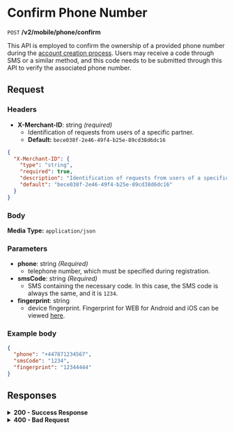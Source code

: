 # Confirm Phone Number

`POST` **/v2/mobile/phone/confirm**

This API is employed to confirm the ownership of a provided phone number during the [account creation process](https://github.com/crypterium-com/api-vault/wiki/Registration-Process). Users may receive a code through SMS or a similar method, and this code needs to be submitted through this API to verify the associated phone number.


## Request

### Headers

- **X-Merchant-ID**: string *(required)*
  - Identification of requests from users of a specific partner.
  - **Default:** `bece038f-2e46-49f4-b25e-89cd38d6dc16`

```json json_schema
{
  "X-Merchant-ID": {
    "type": "string",
    "required": true,
    "description": "Identification of requests from users of a specific partner.",
    "default": "bece038f-2e46-49f4-b25e-89cd38d6dc16"
  }
}
```

### Body

**Media Type:** `application/json`

### Parameters

- **phone**: string *(Required)*
  - telephone number, which must be specified during registration.
- **smsCode**: string *(Required)*
  - SMS containing the necessary code. In this case, the SMS code is always the same, and it is `1234`.
- **fingerprint**: string
  - device fingerprint. Fingerprint for WEB for Android and iOS can be viewed [here](https://github.com/crypterium-com/api-vault/wiki/Digital-signature-verification-and-fingerprint).

### **Example body**
  
```json
{
  "phone": "+447871234567",
  "smsCode": "1234",
  "fingerprint": "12344444"
}
```

## Responses

<details>
<summary><strong>200 - Success Response</strong></summary>
  
The response status code indicates that the request was successfully processed.
  
**Media type:** `application/json`
  
- **access_token**: string
  - An encrypted key, a short-lived token for accessing a resource.

- **token_type**: string
  - Bearer token.

- **refresh_token**: string
  - These are credentials for accessing the API in the absence of a user session.

- **expires_in**: integer
  - Token lifetime in seconds.

- **scope**: string
  - Token action space. We almost always have read and write permissions.

  
**Responses example**
```json
{
  "access_token": "eyJhbGciOiJIUzI1NiIsInR5cCI6IkpXVCJ9.eyJzdWIiOiJmYTdiM2UzNi1jNTQ4LTQ2NjMtYWNiZi00YjAwOWMyYTExZjgiLCJleHAiOjE3MDk4MjE1MjIsImlhdCI6MTcwOTczNTEyMn0.Syx7vEDUcgEQ-pNJSjFQPh35wia3Qy-2u_GyFCSiXgk",
  "token_type": "bearer",
  "refresh_token": "_aUCain3dCLOF4NzSvQbXchMuns",
  "expires_in": 86399,
  "scope": "read write"
}
```
</details>


<details>
<summary><strong>400 - Bad Request</strong></summary>

The response status code indicates that the requested page was not found on the server.
  
**Media type:** `application/json`
  
  

- **message:** string
  - Message displayed to the user.

- **field:** string
  - Specifies the field in the request that caused the error.

- **errorId:** integer
  - Identifier of the error.

- **systemId:** string
  - Identifier of the component.

- **originalMessage:** string
  - The original error message.

- **errorStackTrace:** string
  - The place where the error occurred in the code.

- **data:** object
  - Additional data related to the error, structured as key-value pairs.
    - **additionalProp1:** object
    - **additionalProp2:** object
    - **additionalProp3:** object

- **error:** string
  - Identifier of the error.

    
**Responses example**

```json
{
  "error": "COMMON",
  "errorId": 0,
  "message": "Sorry for inconvenience. We're fixing the issue. If you have urgent questions, contact support",
  "systemId": "core"
}
```

</details>
